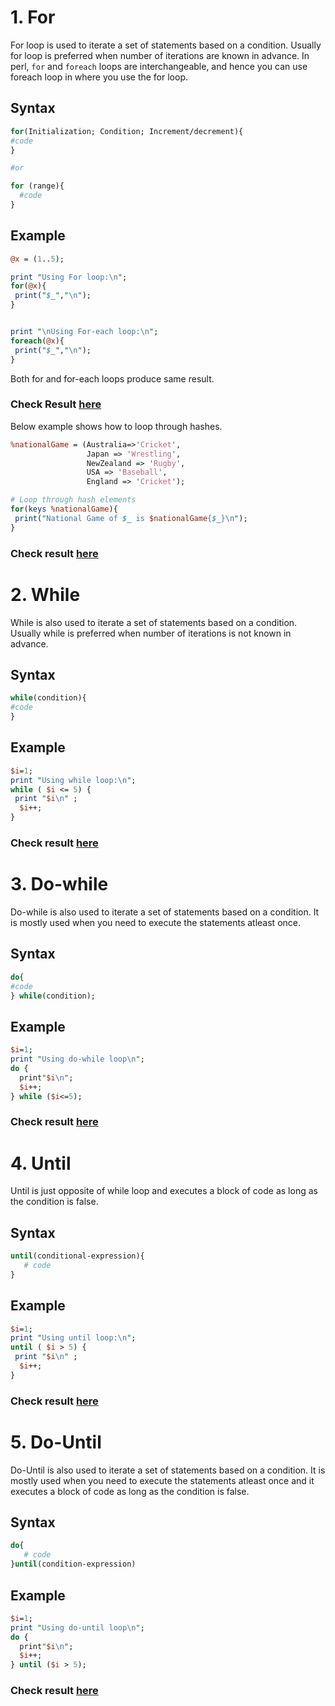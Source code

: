 # 1. For

For loop is used to iterate a set of statements based on a condition. Usually for loop is preferred when number of iterations are known in advance. In perl, `for` and `foreach` loops are interchangeable, and hence you can use foreach loop in where you use the for loop.

## Syntax

```perl
for(Initialization; Condition; Increment/decrement){  
#code  
} 

#or

for (range){
  #code
}
```
## Example

```perl
@x = (1..5);

print "Using For loop:\n";
for(@x){
 print("$_","\n");
}


print "\nUsing For-each loop:\n";
foreach(@x){
 print("$_","\n");
}
```
Both for and for-each loops produce same result.

### Check Result [here](https://onecompiler.com/perl/3vnujqurj)

Below example shows how to loop through hashes.

```perl
%nationalGame = (Australia=>'Cricket',
                 Japan => 'Wrestling',
                 NewZealand => 'Rugby',
                 USA => 'Baseball',
                 England => 'Cricket');

# Loop through hash elements
for(keys %nationalGame){
 print("National Game of $_ is $nationalGame{$_}\n");
}
```
### Check result [here](https://onecompiler.com/perl/3vnwnghgy)

# 2. While

While is also used to iterate a set of statements based on a condition. Usually while is preferred when number of iterations is not known in advance.

## Syntax

```perl
while(condition){  
#code 
}  
```
## Example

```perl
$i=1;
print "Using while loop:\n";
while ( $i <= 5) {
 print "$i\n" ;
  $i++;
}
```
### Check result [here](https://onecompiler.com/perl/3vnwnmp75)

# 3. Do-while

Do-while is also used to iterate a set of statements based on a condition. It is mostly used when you need to execute the statements atleast once.

## Syntax

```perl
do{  
#code 
} while(condition); 
```
## Example

```perl
$i=1;
print "Using do-while loop\n";
do {
  print"$i\n";
  $i++;
} while ($i<=5);

```

### Check result [here](https://onecompiler.com/perl/3vnwntcpj)

# 4. Until

Until is just opposite of while loop and executes a block of code as long as the condition is false.

## Syntax

```perl
until(conditional-expression){
   # code
}
```
## Example

```perl
$i=1;
print "Using until loop:\n";
until ( $i > 5) {
 print "$i\n" ;
  $i++;
}
```
### Check result [here](https://onecompiler.com/perl/3vnwpabyg)

# 5. Do-Until

Do-Until is also used to iterate a set of statements based on a condition. It is mostly used when you need to execute the statements atleast once and it executes a block of code as long as the condition is false.

## Syntax
```perl
do{
   # code
}until(condition-expression)
```

## Example
```perl
$i=1;
print "Using do-until loop\n";
do {
  print"$i\n";
  $i++;
} until ($i > 5);
```
### Check result [here](https://onecompiler.com/perl/3vnwpkm3k)
